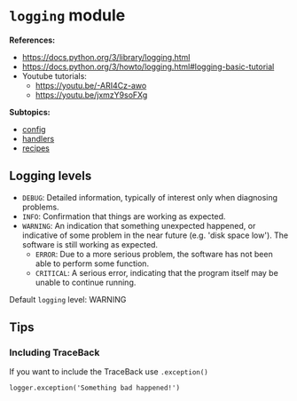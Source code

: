 # `logging` module

**References:**
- https://docs.python.org/3/library/logging.html
- https://docs.python.org/3/howto/logging.html#logging-basic-tutorial
- Youtube tutorials:
    - https://youtu.be/-ARI4Cz-awo
    - https://youtu.be/jxmzY9soFXg

**Subtopics:**
- [config](./config/)
- [handlers](./handlers/)
- [recipes](./recipes/)



## Logging levels

- `DEBUG`: Detailed information, typically of interest only when diagnosing problems.
- `INFO`: Confirmation that things are working as expected.
- `WARNING`: An indication that something unexpected happened, or indicative of some problem in the
  near future (e.g. 'disk space low'). The software is still working as expected.
  - `ERROR`: Due to a more serious problem, the software has not been able to perform some function.
  - `CRITICAL`: A serious error, indicating that the program itself may be unable to continue running.

Default `logging` level: WARNING


## Tips

### Including TraceBack

If you want to include the TraceBack use `.exception()`

~~~
logger.exception('Something bad happened!')
~~~
